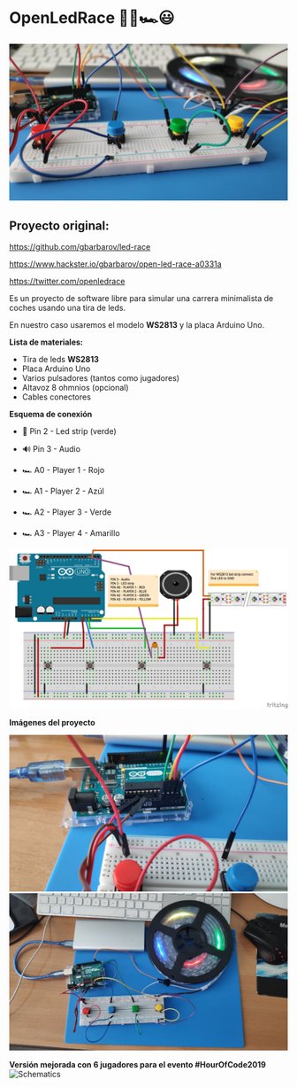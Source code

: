 # OpenLedRace 🤖🌈🏎😃

![Schematics](https://github.com/javimostoles/openledrace/blob/master/images/schematics_001.jpeg)

## Proyecto original:

https://github.com/gbarbarov/led-race

https://www.hackster.io/gbarbarov/open-led-race-a0331a

https://twitter.com/openledrace

Es un proyecto de software libre para simular una carrera minimalista de coches usando una tira de leds. 

En nuestro caso usaremos el modelo **WS2813** y la placa Arduino Uno.

**Lista de materiales:**

* Tira de leds  **WS2813**
* Placa Arduino Uno
* Varios pulsadores (tantos como jugadores)
* Altavoz 8 ohmnios (opcional)
* Cables conectores

**Esquema de conexión**

* 🌈 Pin 2 - Led strip (verde)
* 🔊 Pin 3 - Audio

* 🏎 A0 - Player 1 - Rojo
* 🏎 A1 - Player 2 - Azúl
* 🏎 A2 - Player 3 - Verde
* 🏎 A3 - Player 4 - Amarillo


![Schematics](https://github.com/javimostoles/openledrace/blob/master/openLedRace_4_players.png)

**Imágenes del proyecto**

![Schematics](https://github.com/javimostoles/openledrace/blob/master/images/schematics_002.jpeg)
![Schematics](https://github.com/javimostoles/openledrace/blob/master/images/schematics_003.jpeg)

**Versión mejorada con 6 jugadores para el evento #HourOfCode2019**
![Schematics](https://github.com/javimostoles/openledrace/blob/master/images/HourOfCode2019.jpeg)



